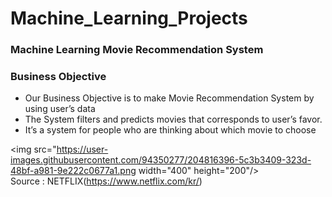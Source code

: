 # Machine_Learning_Projects  

### Machine Learning Movie Recommendation System



### Business Objective 
* Our Business Objective is to make Movie Recommendation System by using user’s data
* The System filters and predicts movies that corresponds to user’s favor.
* It’s a system for people who are thinking about which movie to choose


<img src="https://user-images.githubusercontent.com/94350277/204816396-5c3b3409-323d-48bf-a981-9e222c0677a1.png  width="400" height="200"/>  
Source : NETFLIX(https://www.netflix.com/kr/)
                                                                                                                                         
